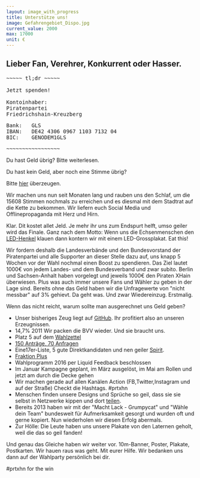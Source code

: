 ```yaml
---
layout: image_with_progress
title: Unterstütze uns!
image: Gefahrengebiet_Dispo.jpg
current_value: 2000
max: 17000
unit: €
---
```




## Lieber Fan, Verehrer, Konkurrent oder Hasser.


<pre class ="tac">
~~~~~ tl;dr ~~~~~

Jetzt spenden!

Kontoinhaber: 
Piratenpartei 
Friedrichshain-Kreuzberg
</pre>

<div class ="tac">
<pre class ="iblock tal">
Bank: 	GLS
IBAN: 	DE42 4306 0967 1103 7132 04
BIC:	GENODEM1GLS
</pre>
</div>

<pre class = "tac">
~~~~~~~~~~~~~~~~~
</pre>


Du hast Geld übrig? Bitte weiterlesen. 

Du hast kein Geld, aber noch eine Stimme übrig? 

Bitte [hier](http://prtxhn.github.io/programm-prtxhn.pdf) überzeugen. 

Wir machen uns nun seit Monaten lang und rauben uns den Schlaf, um die
15608 Stimmen nochmals zu erreichen und es diesmal mit dem Stadtrat auf
die Kette zu bekommen.
Wir liefern euch Social Media und Offlinepropaganda mit Herz und Hirn.

Klar. Dit kostet allet Jeld. Je mehr ihr uns zum Endspurt helft, umso geiler wird das Finale.
Ganz nach dem Motto: Wenn uns die Echsenmenschen den [LED-Henkel](https://t.co/iDI9U52Q4J) 
klauen  dann kontern wir mit einem LED-Grossplakat. Eat this!

Wir fordern deshalb die Landesverbände und den Bundesvorstand der
Piratenpartei und alle Supporter an dieser Stelle dazu auf, uns knapp 5
Wochen vor der Wahl nochmal einen Boost zu spendieren.
Das Ziel lautet 1000€ von jedem Landes- und dem Bundesverband und zwar
subito.
Berlin und Sachsen-Anhalt haben vorgelegt und jeweils 1000€ den Piraten
XHain überwiesen.
Plus was auch immer unsere Fans und Wähler zu geben in der Lage sind.
Bereits ohne das Geld haben wir die Unfragewerte von "nicht messbar" auf
3% gehievt. Da geht was. Und zwar Wiedereinzug. Erstmalig.

Wenn das nicht reicht, warum sollte man ausgerechnet uns Geld geben?

- Unser bisheriges Zeug liegt auf [GitHub](https://github.com/prtxhn/prtxhn). Ihr profitiert also
an unseren Erzeugnissen.
- 14,7% 2011 Wir packen die BVV wieder. Und sie braucht uns.
- Platz 5 auf dem [Wahlzettel](https://pbs.twimg.com/media/CpltVpDWAAAlZxX.jpg:large)
- [150 Anträge, 70 Anfragen](http://www.berlin.de/ba-friedrichshain-kreuzberg/politik-und-verwaltung/bezirksverordnetenversammlung/online/vo040.asp?ATLFDNRM=88)
- Eine17er-Liste, 5 gute Direktkandidaten und nen geiler [Spirit](http://prtxhn.github.io/liste/).
- [Fraktion Plus](http://prtxhn.github.io/fraktionplus/)
- Wahlprogramm 2016 per Liquid Feedback beschlossen
- Im Januar Kampagne geplant, im März ausgelöst, im Mai am Rollen und
jetzt am durch die Decke gehen
- Wir machen gerade auf allen Kanälen Action (FB,Twitter,Instagram und
auf der Straße) Checkt die Hashtags. #prtxhn
- Menschen finden unsere Designs und Sprüche so geil, dass sie sie
selbst in Netzwerke kippen und dort [teilen](https://twitter.com/wahl_beobachter/status/761077316613132288).
- Bereits 2013 haben wir mit der "Macht Lack - Grumpycat" und "Wähle
dein Team" bundesweit für Aufmerksamkeit gesorgt und wurden oft und
gerne kopiert. Nun wiederholen wir diesen Erfolg abermals.
- Zur Hölle: Die Leute haben uns unsere Plakate von den Laternen geholt,
weil die das so geil fanden!


Und genau das Gleiche haben wir weiter vor.
10m-Banner, Poster, Plakate, Postkarten.
Wir hauen raus was geht. Mit eurer Hilfe.
Wir bedanken uns dann auf der Wahlparty persönlich bei dir.

#prtxhn for the win

